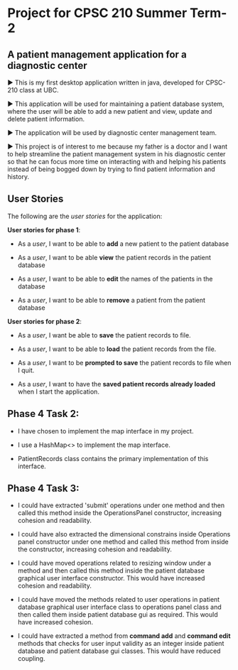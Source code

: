 # Project for CPSC 210 Summer Term-2

## A patient management application for a diagnostic center

:arrow_forward: This is my first desktop application written in java, developed for CPSC-210 class at UBC.  

:arrow_forward: This application will be used for maintaining a patient database system, where the user will be able to 
add a new patient and view, update and delete patient information. 

:arrow_forward: The application will be used by diagnostic center management team. 

:arrow_forward: This project is of interest to me because my father is a doctor and I want to help streamline the patient 
management system in his diagnostic center so that he can focus more time on interacting with and helping his patients instead of 
being bogged down by trying to find patient information and history. 





## User Stories 

The following are the *user stories* for the application:

**User stories for phase 1**: 

- As a *user*, I want to be able to **add** a new patient to the patient database

- As a *user*, I want to be able **view** the patient records in the patient database

- As a *user*, I want to be able to **edit** the names of the patients in the database

- As a *user*, I want to be able to **remove** a patient from the patient database


**User stories for phase 2**: 

- As a *user*, I want be able to **save** the patient records to file. 

- As a *user*, I want to be able to **load** the patient records from the file. 

- As a *user*, I want to be **prompted to save** the patient records to file when I quit.  

- As a *user*, I want to have the **saved patient records already loaded** when I start the application. 


## Phase 4 Task 2:

- I have chosen to implement the map interface in my project.

- I use a HashMap<> to implement the map interface.

- PatientRecords class contains the primary implementation of this interface. 


## Phase 4 Task 3:

- I could have extracted 'submit' operations under one method and then called this method 
inside the OperationsPanel constructor, increasing cohesion and readability. 

- I could have also extracted the dimensional constrains inside Operations panel constructor 
under one method and called this method from inside the constructor, increasing cohesion and readability. 

- I could have moved operations related to resizing window under a method and then called this method inside 
the patient database graphical user interface constructor. This would have increased cohesion and readability. 

- I could have moved the methods related to user operations in patient database graphical user interface class to 
operations panel class and then called them inside patient database gui as required. This would have increased cohesion. 

- I could have extracted a method from **command add** and **command edit** methods that checks for user input validity
as an integer inside patient database and patient database gui classes. This would have reduced coupling. 